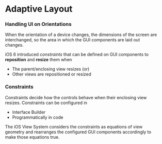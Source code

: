 # Adaptive Layout

### Handling UI on Orientations

When the orientation of a device changes, the dimensions of the screen are interchanged, so the area in which the GUI components are laid out changes. 

iOS 6 introduced *constraints* that can be defined on GUI components to **reposition** and **resize** them when

* The parent/enclosing view resizes (or)
* Other views are repositioned or resized

### Constraints

Constraints decide how the controls behave when their enclosing view resizes. Constraints can be configured in

* Interface Builder
* Programmatically in code

The iOS View System considers the constraints as equations of view geometry and rearranges the configured GUI components accordingly to make those equations true. 

